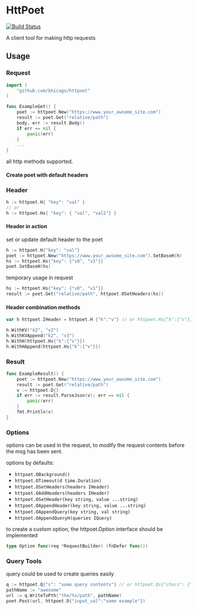 # HttPoet

[![Build Status](https://travis-ci.org/khicago/httpoet.svg?branch=main)](https://travis-ci.org/khicago/httpoet)

A client tool for making http requests

## Usage 

### Request

```go
import (
	"github.com/khicago/httpoet"
)

func ExampleGet() {
	poet := httpoet.New("https://www.your_awsome_site.com")
	result := poet.Get("relative/path")
	body, err := result.Body()
	if err == nil {
		panic(err)
	}
	...
}
```

all http methods supported.

#### Create poet with default headers

### Header

```go
h := httpoet.H{ "key": "val" }
// or
h := httpoet.Hs{ "key": { "val", "val2"} } 
```

#### Header in action 

set or update default header to the poet

```go
h := httpoet.H{"key": "val"}
poet := httpoet.New("https://www.your_awsome_site.com").SetBaseH(h)
hs := httpoet.Hs{"key": {"v0", "v1"}}
poet.SetBaseH(hs)
```

temporary usage in request

```go
hs := httpoet.Hs{"key": {"v0", "v1"}}
result := poet.Get("relative/path", httpoet.OSetHeaders(hs))
```

#### Header combination methods

```go
var h httpoet.IHeader = httpoet.H {"k":"v"} // or httpoet.Hs{"k":{"v"}}

h.WithKV("k2", "v2")
h.WithKVAppend("k2", "v3")
h.WithH(httpoet.Hs{"k":{"v"}})
h.WithHAppend(httpoet.Hs{"k":{"v"}})
```

### Result 

```go
func ExampleResult() {
	poet := httpoet.New("https://www.your_awsome_site.com")
	result := poet.Get("relative/path")
	v := httpoet.D{}
	if err := result.ParseJson(v); err == nil {
		panic(err)
	}
	fmt.Println(v)
}
```

### Options

options can be used in the request, to modify the request contents before the msg has been sent.

options by defaults:

- `httpoet.OBackground()`
- `httpoet.OTimeout(d time.Duration)`
- `httpoet.OSetHeaders(headers IHeader)`
- `httpoet.OAddHeaders(headers IHeader)`
- `httpoet.OSetHeader(key string, value ...string)`
- `httpoet.OAppendHeader(key string, value ...string)`
- `httpoet.OAppendQuery(key string, val string)`
- `httpoet.OAppendQueryH(queries IQuery)`

to create a custom option, the httpoet.Option interface should be implemented

```go
type Option func(req *RequestBuilder) (fnDefer func())
``` 

### Query Tools

query could be used to create queries easily

```go
q := httpoet.Q{"s": "some query contents"} // or httpoet.Qs{"chars": {"a","b","c"}}
pathName := "awesome"
url := q.WriteToPth("the/%s/path", pathName)
poet.Post(url, httpoet.D{"input_val":"some example"})
```